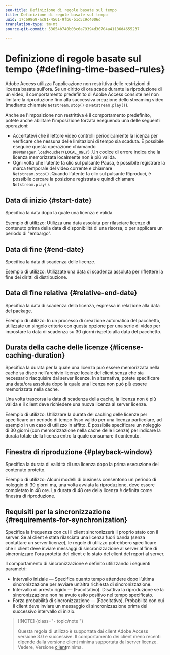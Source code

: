 ```yaml
---
seo-title: Definizione di regole basate sul tempo
title: Definizione di regole basate sul tempo
uuid: 17c69869-ac81-4561-9fb6-b1c5c9c4006d
translation-type: tm+mt
source-git-commit: 53654b740b03c6a79394d30704a41186d4655237

---
```



# Definizione di regole basate sul tempo {#defining-time-based-rules}

Adobe Access utilizza l&#39;applicazione non restrittiva delle restrizioni di licenza basate sull&#39;ora. Se un diritto di ora scade durante la riproduzione di un video, il comportamento predefinito di Adobe Access consiste nel non limitare la riproduzione fino alla successiva creazione dello streaming video (mediante chiamate `Netstream.stop()` e `Netstream.play()`).

Anche se l&#39;imposizione non restrittiva è il comportamento predefinito, potete anche abilitare l&#39;imposizione forzata eseguendo una delle seguenti operazioni:

* Accertatevi che il lettore video controlli periodicamente la licenza per verificare che nessuna delle limitazioni di tempo sia scaduta. È possibile eseguire questa operazione chiamando `DRMManager.loadVoucher(LOCAL_ONLY).`Un codice di errore indica che la licenza memorizzata localmente non è più valida.
* Ogni volta che l’utente fa clic sul pulsante Pausa, è possibile registrare la marca temporale del video corrente e chiamare `Netstream.stop().`Quando l’utente fa clic sul pulsante Riproduci, è possibile cercare la posizione registrata e quindi chiamare `Netstream.play()`.

## Data di inizio {#start-date}

Specifica la data dopo la quale una licenza è valida.

Esempio di utilizzo: Utilizza una data assoluta per rilasciare licenze di contenuto prima della data di disponibilità di una risorsa, o per applicare un periodo di &quot;embargo&quot;.

## Data di fine {#end-date}

Specifica la data di scadenza delle licenze.

Esempio di utilizzo: Utilizzate una data di scadenza assoluta per riflettere la fine dei diritti di distribuzione.

## Data di fine relativa {#relative-end-date}

Specifica la data di scadenza della licenza, espressa in relazione alla data del package.

Esempio di utilizzo: In un processo di creazione automatica del pacchetto, utilizzate un singolo criterio con questa opzione per una serie di video per impostare la data di scadenza su 30 giorni rispetto alla data del pacchetto.

## Durata della cache delle licenze {#license-caching-duration}

Specifica la durata per la quale una licenza può essere memorizzata nella cache su disco nell&#39;archivio licenze locale del client senza che sia necessario riacquisire dal server licenze. In alternativa, potete specificare una data/ora assoluta dopo la quale una licenza non può più essere memorizzata nella cache.

Una volta trascorsa la data di scadenza della cache, la licenza non è più valida e il client deve richiedere una nuova licenza al server licenze.

Esempio di utilizzo: Utilizzare la durata del caching delle licenze per specificare un periodo di tempo fisso valido per una licenza particolare, ad esempio in un caso di utilizzo in affitto. È possibile specificare un noleggio di 30 giorni (con memorizzazione nella cache delle licenze) per indicare la durata totale della licenza entro la quale consumare il contenuto.

## Finestra di riproduzione {#playback-window}

Specifica la durata di validità di una licenza dopo la prima esecuzione del contenuto protetto.

Esempio di utilizzo: Alcuni modelli di business consentono un periodo di noleggio di 30 giorni ma, una volta avviata la riproduzione, deve essere completato in 48 ore. La durata di 48 ore della licenza è definita come finestra di riproduzione.

## Requisiti per la sincronizzazione {#requirements-for-synchronization}

Specifica la frequenza con cui il client sincronizzerà il proprio stato con il server. Se al client è stata rilasciata una licenza fuori banda (senza contattare un server licenze), le regole di utilizzo potrebbero specificare che il client deve inviare messaggi di sincronizzazione al server al fine di sincronizzare l&#39;ora protetta del client e lo stato del client del report al server.

Il comportamento di sincronizzazione è definito utilizzando i seguenti parametri:

* Intervallo iniziale — Specifica quanto tempo attendere dopo l’ultima sincronizzazione per avviare un’altra richiesta di sincronizzazione.
* Intervallo di arresto rigido — (Facoltativo). Disattiva la riproduzione se la sincronizzazione non ha avuto esito positivo nel tempo specificato.
* Forza probabilità di sincronizzazione — (Facoltativo). Probabilità con cui il client deve inviare un messaggio di sincronizzazione prima del successivo intervallo di inizio.

>[!NOTE] {class=&quot;- topic/note &quot;}
>
>Questa regola di utilizzo è supportata dai client Adobe Access versione 3.0 e successive. Il comportamento dei client meno recenti dipende dalla versione client minima supportata dal server licenze. Vedere, Versione [client](../../../../aaxs-protecting-content/content-implementing-the-license-server/content-handling-license-reqs/content-minimum-client-version.md)minima.